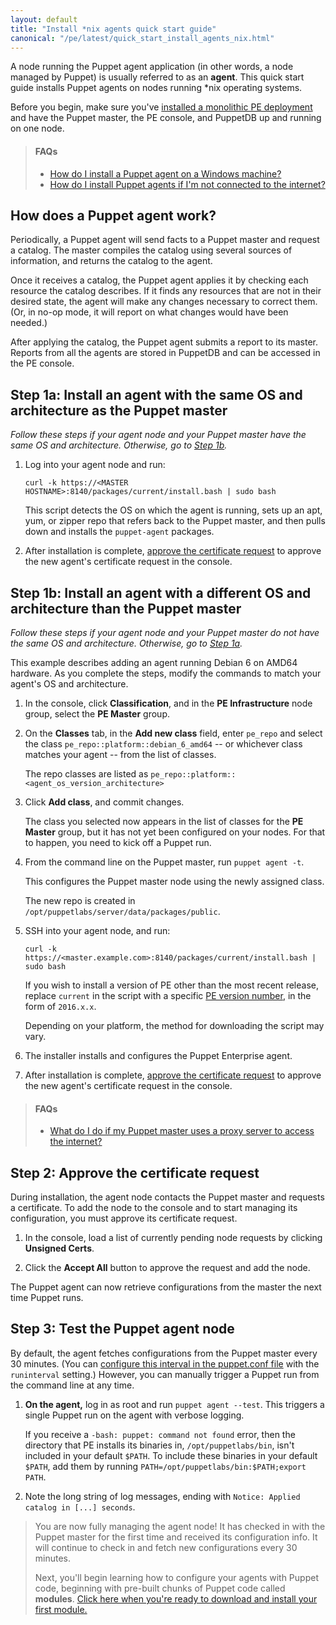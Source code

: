 ```yaml
---
layout: default
title: "Install *nix agents quick start guide"
canonical: "/pe/latest/quick_start_install_agents_nix.html"
---
```


A node running the Puppet agent application (in other words, a node managed by Puppet) is usually referred to as an **agent**. This quick start guide installs Puppet agents on nodes running *nix operating systems. 

Before you begin, make sure you've [installed a monolithic PE deployment](./quick_start_install_mono.html) and have the Puppet master, the PE console, and PuppetDB up and running on one node.

>#### FAQs
>
> * [How do I install a Puppet agent on a Windows machine?](./quick_start_install_agents_windows.html)
> * [How do I install Puppet agents if I'm not connected to the internet?](./install_agents.html#installing-agents-in-a-puppet-enterprise-infrastructure-without-internet-access)

<!--Concept-->
## How does a Puppet agent work?

Periodically, a Puppet agent will send facts to a Puppet master and request a catalog. The master compiles the catalog using several sources of information, and returns the catalog to the agent.

Once it receives a catalog, the Puppet agent applies it by checking each resource the catalog describes. If it finds any resources that are not in their desired state, the agent will make any changes necessary to correct them. (Or, in no-op mode, it will report on what changes would have been needed.)

After applying the catalog, the Puppet agent submits a report to its master. Reports from all the agents are stored in PuppetDB and can be accessed in the PE console.

<!--Task-->
## Step 1a: Install an agent with the same OS and architecture as the Puppet master

_Follow these steps if your agent node and your Puppet master have the same OS and architecture. Otherwise, go to [Step 1b](./quick_start_install_agents_nix.html#step-1b-install-an-agent-with-a-different-os-and-architecture-than-the-puppet-master)._

1. Log into your agent node and run:

   ```
   curl -k https://<MASTER HOSTNAME>:8140/packages/current/install.bash | sudo bash
   ```

   This script detects the OS on which the agent is running, sets up an apt, yum, or zipper repo that refers back to the Puppet master, and then pulls down and installs the `puppet-agent` packages.

2. After installation is complete, [approve the certificate request](./quick_start_install_agents_nix.html#step-2-approve-the-certificate-request) to approve the new agent's certificate request in the console.

<!--Task-->
## Step 1b: Install an agent with a different OS and architecture than the Puppet master

_Follow these steps if your agent node and your Puppet master do not have the same OS and architecture. Otherwise, go to [Step 1a](./quick_start_install_agents_nix.html#step-1a-install-an-agent-with-the-same-os-and-architecture-as-the-puppet-master)._

[add_repo]: ./images/quick/add_repo.png
[node_request]: ./images/console/request_indicator.png

This example describes adding an agent running Debian 6 on AMD64 hardware.
As you complete the steps, modify the commands to match your agent's OS and architecture. 

1. In the console, click **Classification**, and in the **PE Infrastructure** node group, select the **PE Master** group.

2. On the **Classes** tab, in the __Add new class__ field, enter `pe_repo` and select the class `pe_repo::platform::debian_6_amd64` -- or whichever class matches your agent -- from the list of classes.

   The repo classes are listed as `pe_repo::platform::<agent_os_version_architecture>`

3. Click __Add class__, and commit changes.

   The class you selected now appears in the list of classes for the __PE Master__ group, but it has not yet been configured on your nodes. For that to happen, you need to kick off a Puppet run.

4. From the command line on the Puppet master, run `puppet agent -t`.

   This configures the Puppet master node using the newly assigned class.

   The new repo is created in `/opt/puppetlabs/server/data/packages/public`.

5. SSH into your agent node, and run:

   ```
   curl -k https://<master.example.com>:8140/packages/current/install.bash | sudo bash
   ```

   If you wish to install a version of PE other than the most recent release, replace `current` in the script with a specific [PE version number](./overview_version_table.html), in the form of `2016.x.x`.

   Depending on your platform, the method for downloading the script may vary.

6. The installer installs and configures the Puppet Enterprise agent.

7. After installation is complete, [approve the certificate request](./quick_start_install_agents_nix.html#step-2-approve-the-certificate-request) to approve the new agent's certificate request in the console.

>#### FAQs
>
> * [What do I do if my Puppet master uses a proxy server to access the internet?](./release_notes_known_issues_install.html#install-agents-with-different-os-when-puppet-master-is-behind-a-proxy)

<!--Task-->
## Step 2: Approve the certificate request

During installation, the agent node contacts the Puppet master and requests a certificate. To add the node to the console and to start managing its configuration, you must approve its certificate request. 

1. In the console, load a list of currently pending node requests by clicking **Unsigned Certs**.

2. Click the __Accept All__ button to approve the request and add the node.

The Puppet agent can now retrieve configurations from the master the next time Puppet runs.

<!--Task-->
## Step 3: Test the Puppet agent node

By default, the agent fetches configurations from the Puppet master every 30 minutes. (You can [configure this interval in the puppet.conf file]({{puppet}}/config_file_main.html) with the `runinterval` setting.) However, you can manually trigger a Puppet run from the command line at any time.

1. **On the agent,** log in as root and run `puppet agent --test`. This triggers a single Puppet run on the agent with verbose logging.

   If you receive a `-bash: puppet: command not found` error, then the directory that PE installs its binaries in, `/opt/puppetlabs/bin`, isn't included in your default `$PATH`. To include these binaries in your default `$PATH`, add them by running `PATH=/opt/puppetlabs/bin:$PATH;export PATH`.

2. Note the long string of log messages, ending with `Notice: Applied catalog in [...] seconds`.

> You are now fully managing the agent node! It has checked in with the Puppet master for the first time and received its configuration info. It will continue to check in and fetch new configurations every 30 minutes. 
>
> Next, you'll begin learning how to configure your agents with Puppet code, beginning with pre-built chunks of Puppet code called **modules**. [Click here when you're ready to download and install your first module.](./quick_start_module_install_nix.html)  




